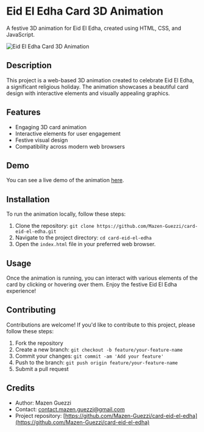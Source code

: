 # Eid El Edha Card 3D Animation

A festive 3D animation for Eid El Edha, created using HTML, CSS, and JavaScript.

![Eid El Edha Card 3D Animation](animation_preview.gif)

## Description

This project is a web-based 3D animation created to celebrate Eid El Edha, a significant religious holiday. The animation showcases a beautiful card design with interactive elements and visually appealing graphics.

## Features

- Engaging 3D card animation
- Interactive elements for user engagement
- Festive visual design
- Compatibility across modern web browsers

## Demo

You can see a live demo of the animation [here](https://eid-mubarek-mazen-guezzi.netlify.app/).

## Installation

To run the animation locally, follow these steps:

1. Clone the repository: `git clone https://github.com/Mazen-Guezzi/card-eid-el-edha.git`
2. Navigate to the project directory: `cd card-eid-el-edha`
3. Open the `index.html` file in your preferred web browser.

## Usage

Once the animation is running, you can interact with various elements of the card by clicking or hovering over them. Enjoy the festive Eid El Edha experience!

## Contributing

Contributions are welcome! If you'd like to contribute to this project, please follow these steps:

1. Fork the repository
2. Create a new branch: `git checkout -b feature/your-feature-name`
3. Commit your changes: `git commit -am 'Add your feature'`
4. Push to the branch: `git push origin feature/your-feature-name`
5. Submit a pull request

## Credits

- Author: Mazen Guezzi
- Contact: contact.mazen.guezzi@gmail.com
- Project repository: [https://github.com/Mazen-Guezzi/card-eid-el-edha](https://github.com/Mazen-Guezzi/card-eid-el-edha)

